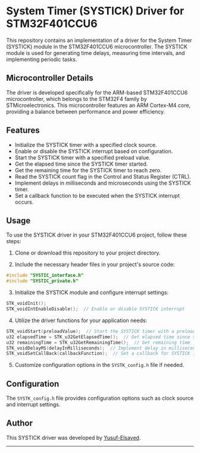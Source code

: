 # System Timer (SYSTICK) Driver for STM32F401CCU6

This repository contains an implementation of a driver for the System Timer (SYSTICK) module in the STM32F401CCU6 microcontroller. The SYSTICK module is used for generating time delays, measuring time intervals, and implementing periodic tasks.

## Microcontroller Details

The driver is developed specifically for the ARM-based STM32F401CCU6 microcontroller, which belongs to the STM32F4 family by STMicroelectronics. This microcontroller features an ARM Cortex-M4 core, providing a balance between performance and power efficiency.

## Features

- Initialize the SYSTICK timer with a specified clock source.
- Enable or disable the SYSTICK interrupt based on configuration.
- Start the SYSTICK timer with a specified preload value.
- Get the elapsed time since the SYSTICK timer started.
- Get the remaining time for the SYSTICK timer to reach zero.
- Read the SYSTICK count flag in the Control and Status Register (CTRL).
- Implement delays in milliseconds and microseconds using the SYSTICK timer.
- Set a callback function to be executed when the SYSTICK interrupt occurs.

## Usage

To use the SYSTICK driver in your STM32F401CCU6 project, follow these steps:

1. Clone or download this repository to your project directory.

2. Include the necessary header files in your project's source code:

```c
#include "SYSTIC_interface.h"
#include "SYSTIC_private.h"
```

3. Initialize the SYSTICK module and configure interrupt settings:

```c
STK_voidInit();
STK_voidIntEnableDisable();  // Enable or disable SYSTICK interrupt
```

4. Utilize the driver functions for your application needs:

```c
STK_voidStart(preloadValue);  // Start the SYSTICK timer with a preload value
u32 elapsedTime = STK_u32GetElapsedTime();  // Get elapsed time since start
u32 remainingTime = STK_u32GetRemainingTime();  // Get remaining time
STK_voidDelayMS(delayInMilliseconds);  // Implement delay in milliseconds
STK_voidSetCallBack(callbackFunction);  // Set a callback for SYSTICK interrupt
```

5. Customize configuration options in the `SYSTK_config.h` file if needed.

## Configuration

The `SYSTK_config.h` file provides configuration options such as clock source and interrupt settings.

## Author

This SYSTICK driver was developed by [Yusuf-Elsayed](https://github.com/Yusuf-Elsayed).

---
